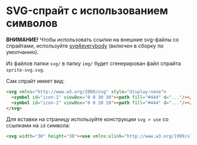 # SVG-спрайт с использованием символов

**ВНИМАНИЕ!** Чтобы использовать ссылки на внешние svg-файлы со спрайтами, используйте [svg4everybody](https://www.npmjs.com/package/svg4everybody) (включен в сборку по умолчанию).

Из файлов папки `svg/` в папку `img/` будет сгенерирован файл спрайта `sprite-svg.svg`.

Сам спрайт имеет вид:

```html
<svg xmlns="http://www.w3.org/2000/svg" style="display:none">
  <symbol id="icon-1" viewBox="0 0 30 30"><path fill="#444" d="..."/></symbol>
  <symbol id="icon-2" viewBox="0 0 28 28"><path fill="#444" d="..."/></symbol>
</svg>
```

Для вставки на страницу используйте конструкции `svg > use` со ссылками на `id` символа:

```html
<svg width="30" height="30"><use xmlns:xlink="http://www.w3.org/1999/xlink" xlink:href="img/sprite-svg.svg#temp-icon-right-arrow"></use></svg>
```
